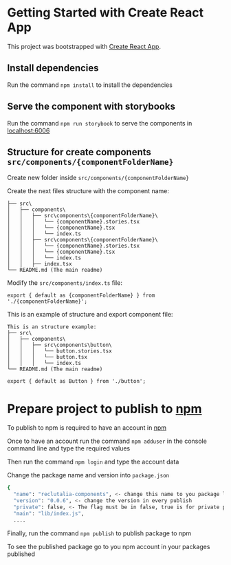# Getting Started with Create React App

This project was bootstrapped with [Create React App](https://github.com/facebook/create-react-app).

## Install dependencies

Run the command `npm install` to install the dependencies

## Serve the component with storybooks

Run the command `npm run storybook` to serve the components in [localhost:6006](localhost:6006)

## Structure for create components `src/components/{componentFolderName}`

Create new folder inside `src/components/{componentFolderName}`

Create the next files structure with the component name:

```
├── src\
│   ├── components\
│   │   ├── src\components\{componentFolderName}\
│   │   │   └── {componentName}.stories.tsx
│   │   │   └── {componentName}.tsx
│   │   │   └── index.ts
│   │   ├── src\components\{componentFolderName}\
│   │   │   └── {componentName}.stories.tsx
│   │   │   └── {componentName}.tsx
│   │   │   └── index.ts
│   │   ├── index.tsx
└── README.md (The main readme)
```


Modify the `src/components/index.ts` file:

```angular2html
export { default as {componentFolderName} } from './{componentFolderName}';
```

This is an example of structure and export component file:
```
This is an structure example:
├── src\
│   ├── components\
│   │   ├── src\components\button\
│   │   │   └── button.stories.tsx
│   │   │   └── button.tsx
│   │   │   └── index.ts
└── README.md (The main readme)
```


```angular2html
export { default as Button } from './button';
```

# Prepare project to publish to [npm](https://www.npmjs.com/)

To publish to npm is required to have an account in [npm](https://www.npmjs.com/)

Once to have an account run the command `npm adduser` in the console command line and type the required values

Then run the command `npm login` and type the account data

Change the package name and version into `package.json`

```bash
{
  "name": "reclutalia-components", <- change this name to you package library name
  "version": "0.0.6", <- change the version in every publish
  "private": false, <- The flag must be in false, true is for private pachages
  "main": "lib/index.js",
  ....
```

Finally, run the command `npm publish` to publish package to npm

To see the published package go to you npm account in your packages published
